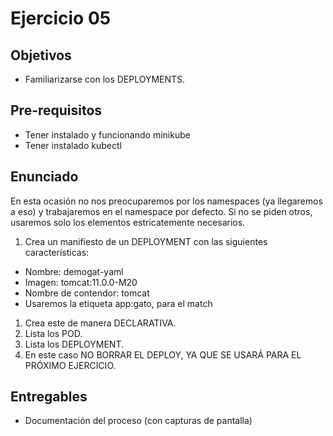 # Ejercicio 05

## Objetivos 

- Familiarizarse con los DEPLOYMENTS.

## Pre-requisitos

- Tener instalado y funcionando minikube
- Tener instalado kubectl

## Enunciado
En esta ocasión no nos preocuparemos por los namespaces (ya llegaremos a eso) y trabajaremos en el namespace por defecto. Si no se piden otros, usaremos solo los elementos estricatemente necesarios.

1. Crea un manifiesto de un DEPLOYMENT con las siguientes características:
- Nombre: demogat-yaml
- Imagen: tomcat:11.0.0-M20
- Nombre de contendor: tomcat
- Usaremos la etiqueta app:gato, para el match
1. Crea este de manera DECLARATIVA.
1. Lista los POD.
1. Lista los DEPLOYMENT.
1. En este caso NO BORRAR EL DEPLOY, YA QUE SE USARÁ PARA EL PRÓXIMO EJERCICIO.


## Entregables

- Documentación del proceso (con capturas de pantalla)
